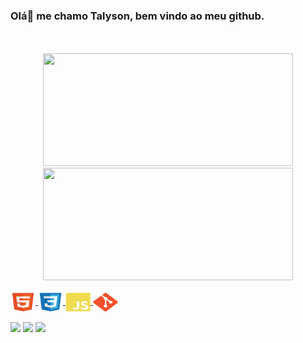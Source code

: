 ### Olá👋 me chamo **Talyson**, bem vindo ao meu github.
<br>
<br>
<div align="center">
  <a href="https://github.com/Talyson-Ferreira1">
  <img height="180em" width="400em" src="https://github-readme-stats.vercel.app/api?username=Talyson-Ferreira1&show_icons=true&theme=dracula&include_all_commits=true&count_private=true"/>
  <img height="180em" width="400em" src="https://github-readme-stats.vercel.app/api/top-langs/?username=Talyson-Ferreira1&layout=compact&langs_count=7&theme=dracula"/>
</div>
<div style="display: inline_block"><br>
<img align="center" alt="Talyson-HTML" height="30" width="40" src="https://raw.githubusercontent.com/devicons/devicon/master/icons/html5/html5-original.svg">
<img align="center" alt="Talyson-CSS" height="30" width="40" src="https://raw.githubusercontent.com/devicons/devicon/master/icons/css3/css3-original.svg">
<img align="center" alt="Talyson-Js" height="30" width="40" src="https://raw.githubusercontent.com/devicons/devicon/master/icons/javascript/javascript-plain.svg">
<img align="center" alt="git" height="30" width="40" src="https://raw.githubusercontent.com/devicons/devicon/master/icons/git/git-original.svg">
</div>
<br>
<div>
<a href = "https://talyson-ferreira1.github.io/contato/"><img src="https://img.shields.io/badge/-Gmail-%23333?style=for-the-badge&logo=gmail&logoColor=white" target="_blank"></a>
<a href="https://www.linkedin.com/in/talyson-ferreira-5a5682136/" target="_blank"><img src="https://img.shields.io/badge/-LinkedIn-%230077B5?style=for-the-badge&logo=linkedin&logoColor=white" target="_blank"></a> 
<a href="https://wa.me/5588993707881" target="_blank"><img src="https://img.shields.io/badge/WhatsApp-25D366?style=for-the-badge&logo=whatsapp&logoColor=white"></a>
</div>
